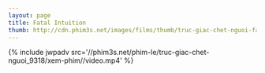 ```yaml
---
layout: page
title: Fatal Intuition
thumb: http://cdn.phim3s.net/images/films/thumb/truc-giac-chet-nguoi-fatal-intuition-2015.jpg
---
```

{% include jwpadv src='//phim3s.net/phim-le/truc-giac-chet-nguoi_9318/xem-phim//video.mp4' %}